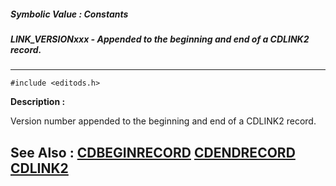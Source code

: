 ##### Symbolic Value : Constants
##### LINK_VERSIONxxx - Appended to the beginning and end of a CDLINK2 record.
---
```
#include <editods.h>
```
**Description :**

Version number appended to the beginning and end of a CDLINK2 record.

**See Also :**
[CDBEGINRECORD](/domino-c-api-docs/reference/Data/CDBEGINRECORD)
[CDENDRECORD](/domino-c-api-docs/reference/Data/CDENDRECORD)
[CDLINK2](/domino-c-api-docs/reference/Data/CDLINK2)
---
